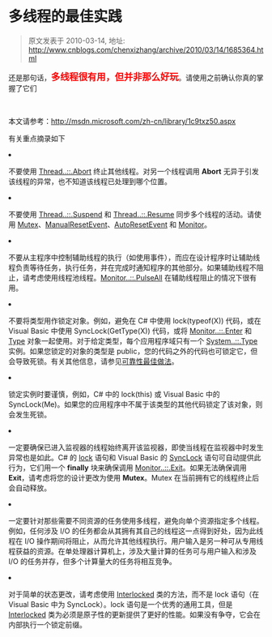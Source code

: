 # 多线程的最佳实践 
> 原文发表于 2010-03-14, 地址: http://www.cnblogs.com/chenxizhang/archive/2010/03/14/1685364.html 


<p>还是那句话，<strong><font color="#ff0000" size="4">多线程很有用，但并非那么好玩</font></strong>。请使用之前确认你真的掌握了它们</p> <p>&nbsp;</p> <p>本文请参考：<a title="http://msdn.microsoft.com/zh-cn/library/1c9txz50.aspx" href="http://msdn.microsoft.com/zh-cn/library/1c9txz50.aspx">http://msdn.microsoft.com/zh-cn/library/1c9txz50.aspx</a></p> <p>有关重点摘录如下</p> <li> <p>不要使用 <a href="http://msdn.microsoft.com/zh-cn/library/system.threading.thread.abort.aspx">Thread..::.Abort</a> 终止其他线程。对另一个线程调用 <b>Abort</b> 无异于引发该线程的异常，也不知道该线程已处理到哪个位置。</p> <li> <p>不要使用 <a href="http://msdn.microsoft.com/zh-cn/library/system.threading.thread.suspend.aspx">Thread..::.Suspend</a> 和 <a href="http://msdn.microsoft.com/zh-cn/library/system.threading.thread.resume.aspx">Thread..::.Resume</a> 同步多个线程的活动。请使用 <a href="http://msdn.microsoft.com/zh-cn/library/system.threading.mutex.aspx">Mutex</a>、<a href="http://msdn.microsoft.com/zh-cn/library/system.threading.manualresetevent.aspx">ManualResetEvent</a>、<a href="http://msdn.microsoft.com/zh-cn/library/system.threading.autoresetevent.aspx">AutoResetEvent</a> 和 <a href="http://msdn.microsoft.com/zh-cn/library/system.threading.monitor.aspx">Monitor</a>。</p> <li> <p>不要从主程序中控制辅助线程的执行（如使用事件），而应在设计程序时让辅助线程负责等待任务，执行任务，并在完成时通知程序的其他部分。如果辅助线程不阻止，请考虑使用线程池线程。<a href="http://msdn.microsoft.com/zh-cn/library/system.threading.monitor.pulseall.aspx">Monitor..::.PulseAll</a> 在辅助线程阻止的情况下很有用。</p> <li> <p>不要将类型用作锁定对象。例如，避免在 C# 中使用 lock(typeof(X)) 代码，或在 Visual Basic 中使用 SyncLock(GetType(X)) 代码，或将 <a href="http://msdn.microsoft.com/zh-cn/library/de0542zz.aspx">Monitor..::.Enter</a> 和 <a href="http://msdn.microsoft.com/zh-cn/library/system.type.aspx">Type</a> 对象一起使用。对于给定类型，每个应用程序域只有一个 <a href="http://msdn.microsoft.com/zh-cn/library/system.type.aspx">System..::.Type</a> 实例。如果您锁定的对象的类型是 public，您的代码之外的代码也可锁定它，但会导致死锁。有关其他信息，请参见<a href="http://msdn.microsoft.com/zh-cn/library/ms228970.aspx">可靠性最佳做法</a>。</p> <li> <p>锁定实例时要谨慎，例如，C# 中的 lock(this) 或 Visual Basic 中的 SyncLock(Me)。如果您的应用程序中不属于该类型的其他代码锁定了该对象，则会发生死锁。</p> <li> <p>一定要确保已进入监视器的线程始终离开该监视器，即使当线程在监视器中时发生异常也是如此。C# 的 <a href="http://msdn.microsoft.com/zh-cn/library/c5kehkcz.aspx">lock</a> 语句和 Visual Basic 的 <a href="http://msdn.microsoft.com/zh-cn/library/3a86s51t.aspx">SyncLock</a> 语句可自动提供此行为，它们用一个 <b>finally</b> 块来确保调用 <a href="http://msdn.microsoft.com/zh-cn/library/system.threading.monitor.exit.aspx">Monitor..::.Exit</a>。如果无法确保调用 <b>Exit</b>，请考虑将您的设计更改为使用 <b>Mutex</b>。Mutex 在当前拥有它的线程终止后会自动释放。</p> <li> <p>一定要针对那些需要不同资源的任务使用多线程，避免向单个资源指定多个线程。例如，任何涉及 I/O 的任务都会从其拥有其自己的线程这一点得到好处，因为此线程在 I/O 操作期间将阻止，从而允许其他线程执行。用户输入是另一种可从专用线程获益的资源。在单处理器计算机上，涉及大量计算的任务可与用户输入和涉及 I/O 的任务并存，但多个计算量大的任务将相互竞争。</p> <li> <p>对于简单的状态更改，请考虑使用 <a href="http://msdn.microsoft.com/zh-cn/library/system.threading.interlocked.aspx">Interlocked</a> 类的方法，而不是 lock 语句（在 Visual Basic 中为 SyncLock）。lock 语句是一个优秀的通用工具，但是 <a href="http://msdn.microsoft.com/zh-cn/library/system.threading.interlocked.aspx">Interlocked</a> 类为必须是原子性的更新提供了更好的性能。如果没有争夺，它会在内部执行一个锁定前缀。</p></li>